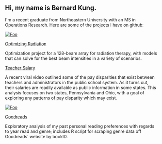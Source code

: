 ## Hi, my name is Bernard Kung.
I'm a recent graduate from Northeastern University with an MS in Operations Research. Here are some of the projects I have on github:

[![Foo](https://github.com/bernardkung/bkung/blob/master/images/optimizingradiation_image.jpg?raw=true)](https://bernardkung.github.io/OptimizingRadiation/)

[Optimizing Radiation](https://bernardkung.github.io/OptimizingRadiation/)

Optimization project for a 128-beam array for radiation therapy, with models that can solve for the best beam intensities in a variety of scenarios.

[Teacher Salary](https://bernardkung.github.io/TeacherSalary/)

A recent viral video outlined some of the pay disparities that exist between teachers and administrators in the public school system. As it turns out, their salaries are readily available as public information in some states. This analysis focuses on two states, Pennsylvania and Ohio, with a goal of exploring any patterns of pay disparity which may exist.

[![Foo](https://github.com/bernardkung/bkung/blob/master/images/goodreads_image.jpg?raw=true)](https://bernardkung.github.io/OptimizingRadiation/)

[Goodreads](https://bernardkung.github.io/goodreads/)

Exploratory analysis of my past personal reading preferences with regards to year read and genre; includes R script for scraping genre data off Goodreads' website by bookID.

